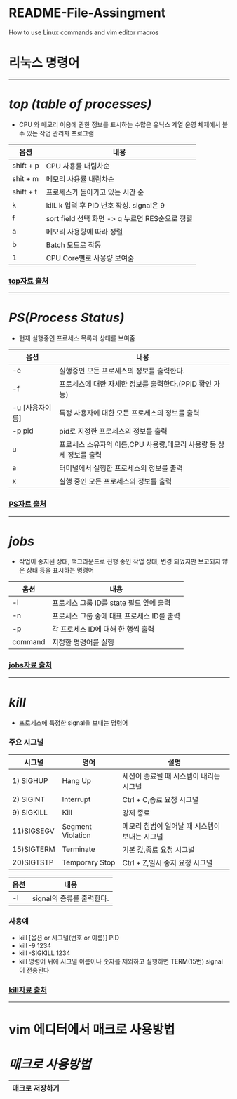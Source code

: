 # README-File-Assingment
How to use Linux commands and vim editor macros

# 리눅스 명령어
---
# ***top (table of processes)***

* CPU 와 메모리 이용에 관한 정보를 표시하는 수많은 유닉스 계열 운영 체제에서 볼 수 있는 작업 관리자 
	프로그램
	
|옵션|내용|
|-----|-----|	
|shift + p | CPU 사용률 내림차순|
| shit + m | 메모리 사용률 내림차순|
| shift + t | 프로세스가 돌아가고 있는 시간 순|
| k | kill. k 입력 후 PID 번호 작성. signal은 9|
| f | sort field 선택 화면 -> q 누르면 RES순으로 정렬|
| a | 메모리 사용량에 따라 정렬|
| b | Batch 모드로 작동|
| 1 | CPU Core별로 사용량 보여줌|

### [top자료 출처](https://zzsza.github.io/development/2018/07/18/linux-top/ "top Explanation")
---

# ***PS(Process Status)***
* 현재 실행중인 프로세스 목록과 상태를 보여줌

|옵션|내용|
|-----|-----|
|-e|실행중인 모든 프로세스의 정보를 출력한다.|
|-f|프로세스에 대한 자세한 정보를 출력한다.(PPID 확인 가능)|
|-u [사용자이름]|특정 사용자에 대한 모든 프로세스의 정보를 출력|
|-p pid|pid로 지정한 프로세스의 정보를 출력|
|u|프로세스 소유자의 이름,CPU 사용량,메모리 사용량 등 상세 정보를 출력|
|a|터미널에서 실행한 프로세스의 정보를 출력|
|x|실행 중인 모든 프로세스의 정보를 출력|
### [PS자료 출처](https://blog.naver.com/PostView.nhn?isHttpsRedirect=true&blogId=jsky10503&logNo=220728880785&parentCategoryNo=&categoryNo=109&viewDate=&isShowPopularPosts=false&from=postView "PS Explanation")

---
# ***jobs***
* 작업이 중지된 상태, 백그라운드로 진행 중인 작업 	상태, 변경 되었지만 보고되지 않은 상태 등을 표시하는 	명령어

|옵션|내용|
|-----|-----|
|-l|프로세스 그룹 ID를 state 필드 앞에 출력|
|-n|프로세스 그룹 중에 대표 프로세스 ID를 출력|
|-p|각 프로세스 ID에 대해 한 행씩 출력|
|command|지정한 명령어를 실행|

### [jobs자료 출처](https://hbase.tistory.com/265 "jobs Explanation")

---
# ***kill***
* 프로세스에 특정한 signal을 보내는 명령어
### 주요 시그널

|시그널|영어|설명|
|-----|-----|-----|
|1) SIGHUP|Hang Up|세션이 종료될 때 시스템이 내리는 시그널|
|2) SIGINT|Interrupt|Ctrl + C,종료 요청 시그널|
|9) SIGKILL|Kill|강제 종료 |
|11)SIGSEGV|Segment Violation|메모리 침범이 일어날 때 시스템이 보내는 시그널|
|15)SIGTERM|Terminate|기본 값,종료 요청 시그널|
|20)SIGTSTP|Temporary Stop|Ctrl + Z,일시 중지 요청 시그널|

|옵션|내용|
|-----|-----|
|-l|signal의 종류를 출력한다.|
### 사용예
* kill [옵션 or 시그널(번호 or 이름)] PID
* kill -9 1234
* kill -SIGKILL 1234
* kill 명령어 뒤에 시그널 이름이나 숫자를 제외하고 실행하면 TERM(15번) signal 이 전송된다

### [kill자료 출처](https://jhnyang.tistory.com/143 "kill Explanation")
---

# vim 에디터에서 매크로 사용방법

# ***매크로 사용방법***
|매크로 저장하기||
|-----|-----|


